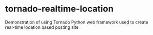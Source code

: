 tornado-realtime-location
=========================

Demonstration of using Tornado Python web framework used to create real-time location based posting site
